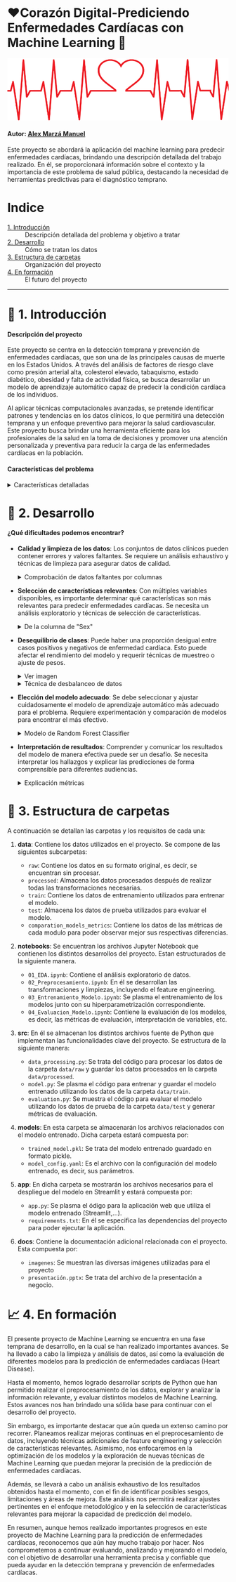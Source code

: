 </a>
<h1>❤️Corazón Digital-Prediciendo Enfermedades Cardíacas con Machine Learning 🤖</h1>


![Portada](/docs/imagenes/cardiopatia.png)




#### Autor: [Alex Marzá Manuel](https://www.linkedin.com/in/alex-marza-data-science/)

Este proyecto se abordará la aplicación del machine learning para predecir enfermedades cardíacas, brindando una descripción detallada del trabajo realizado. En él, se proporcionará información sobre el contexto y la importancia de este problema de salud pública, destacando la necesidad de herramientas predictivas para el diagnóstico temprano.

# Indice

<dl>
  <dt><a href="#introducción">1. Introducción </a></dt>
      <dd>Descripción detallada del problema y objetivo a tratar</dd>

  <dt><a href="#data_compr">2. Desarrollo</a></dt>
      <dd>Cómo se tratan los datos</dd>

  <dt><a href="#estructura">3. Estructura de carpetas</a></dt>
      <dd>Organización del proyecto</dd>
    
  <dt><a href="#construccion">4. En formación </a></dt>
      <dd>El futuro del proyecto</dd>
    
---
# 🚀 1. Introducción

#### Descripción del proyecto
Este proyecto se centra en la detección temprana y prevención de enfermedades cardíacas, que son una de las principales causas de muerte en los Estados Unidos. A través del análisis de factores de riesgo clave como presión arterial alta, colesterol elevado, tabaquismo, estado diabético, obesidad y falta de actividad física, se busca desarrollar un modelo de aprendizaje automático capaz de predecir la condición cardíaca de los individuos. 

Al aplicar técnicas computacionales avanzadas, se pretende identificar patrones y tendencias en los datos clínicos, lo que permitirá una detección temprana y un enfoque preventivo para mejorar la salud cardiovascular. Este proyecto busca brindar una herramienta eficiente para los profesionales de la salud en la toma de decisiones y promover una atención personalizada y preventiva para reducir la carga de las enfermedades cardíacas en la población.



#### Características del problema

<details>
<summary>Características detalladas</summary>
<p>
    
A continuación, se muestra una breve descripción con el significado de cada variable para una mejor comprensión acerca del problema a tratar.
 
**HeartDisease**: Encuestados que alguna vez informaron haber tenido una enfermedad cardíaca coronaria (CHD) o un infarto de miocardio (IM).

**IMC**: Índice de Masa Corporal (IMC).

**Smoking**: ¿Ha fumado al menos 100 cigarrillos en toda su vida? (La respuesta Sí o No).

**AlcoholDrinking**: Bebedores frecuentes (hombres adultos que toman más de 14 tragos p/semana y mujeres adultas que toman más de 7 tragos p/semana)

**Stroke**: ¿Alguna vez le dijeron usted tuvo un accidente cerebrovascular?

**PhysicalHealth**: Su salud física, incluye enfermedades y lesiones físicas, ¿cuántos días durante los últimos 30 días su salud física no fue buena?

**MentalHealth**: Pensando en su salud mental, ¿durante cuántos días durante los últimos 30 días su salud mental no fue buena? (0-30 días).

**DiffWalking**: ¿Tiene serias dificultades para caminar o subir escaleras?

**Sex**: ¿Hombre o Mujer?

**AgeCategory**: Categoría de edad de catorce niveles.

**Race**: Valor de raza/etnicidad imputado.

**Diabetic**: ¿Alguna vez le dijeron usted tenía diabetes?

**PhysicalActivity**: Adultos que informaron haber realizado actividad física o ejercicio durante los últimos 30 días además de su trabajo habitual.

**GenHealth**: ¿Diría usted que, en general, su salud es...?

**SleepTime**: en promedio, ¿cuántas horas duermes en un período de 24 horas?

**Asthma**: ¿Alguna vez le dijeron usted tenía asma?

**KidneyDisease**: sin incluir cálculos renales, infección de la vejiga o incontinencia, ¿alguna vez le dijeron que tenía una enfermedad renal?

**SkinCancer**: ¿Alguna vez le dijeron si usted tenía cáncer de piel?
    
</p>
</details>

# 🔧 2. Desarrollo

#### ¿Qué dificultades podemos encontrar?


- **Calidad y limpieza de los datos**: Los conjuntos de datos clínicos pueden contener errores y valores faltantes. Se requiere un análisis exhaustivo y técnicas de limpieza para asegurar datos de calidad.
    <details>
    <summary>Comprobación de datos faltantes por columnas</summary>
    <p>
    df.isnull().sum()

    </p>
    </details>

- **Selección de características relevantes**: Con múltiples variables disponibles, es importante determinar qué características son más relevantes para predecir enfermedades cardíacas. Se necesita un análisis exploratorio y técnicas de selección de características.
    <details>
    <summary>De la columna de "Sex"</summary>
    <p>
    Python

    df["Sex"][df["Sex"] == "Female"] = 0

    df["Sex"][df["Sex"] == "Male"] = 1

    </p>
    </details>

- **Desequilibrio de clases**: Puede haber una proporción desigual entre casos positivos y negativos de enfermedad cardíaca. Esto puede afectar el rendimiento del modelo y requerir técnicas de muestreo o ajuste de pesos.

    <details>
    <summary>Ver imagen</summary>
    <img src="./docs/imagenes/pie_plot.png" alt="drawing" width="400"/>
    </details>

    <details>
    <summary>Técnica de desbalanceo de datos</summary>
    <p>
    BalancedBaggingClassifier(base_estimator=DecisionTreeClassifier(),
                                    sampling_strategy='auto',
                                    replacement=True,
                                    random_state=0,)

    </p>
    </details>

- **Elección del modelo adecuado**: Se debe seleccionar y ajustar cuidadosamente el modelo de aprendizaje automático más adecuado para el problema. Requiere experimentación y comparación de modelos para encontrar el más efectivo.
    <details>
    <summary>Modelo de Random Forest Classifier</summary>
    <p>

    Creamos el pipeline con Random Forest Classifier
    pipeline = Pipeline([
        ('rfc', RandomForestClassifier(random_state=0))
    ])

    Definimos los parámetros a probar en el RandomizedSearchCV
    parameters = {
        'rfc__n_estimators': [50, 80, 100],
        'rfc__max_depth': [5, 8, 10],
        'rfc__min_samples_split': [2, 5, 10],
        'rfc__min_samples_leaf': [1, 2, 4],
        'rfc__class_weight': ['balanced', None]
    }

    </p>
    </details>

- **Interpretación de resultados**: Comprender y comunicar los resultados del modelo de manera efectiva puede ser un desafío. Se necesita interpretar los hallazgos y explicar las predicciones de forma comprensible para diferentes audiencias.
    <details>
    <summary>Explicación métricas</summary>
    <p>
    En el problema que se está tratando de resolver, el objetivo principal es lograr una alta recall, ya que indica la capacidad del modelo para identificar correctamente la mayoría de los casos positivos. Esto es especialmente importante en la detección de enfermedades cardíacas, donde es fundamental identificar adecuadamente a los pacientes que realmente padecen dicha enfermedad.

    </p>
    </details>

# 📁 3. Estructura de carpetas

A continuación se detallan las carpetas y los requisitos de cada una:

1. **data**: Contiene los datos utilizados en el proyecto. Se compone de las siguientes subcarpetas:
   - `raw`: Contiene los datos en su formato original, es decir, se encuentran sin procesar.
   - `processed`: Almacena los datos procesados después de realizar todas las transformaciones necesarias.
   - `train`: Contiene los datos de entrenamiento utilizados para entrenar el modelo.
   - `test`: Almacena los datos de prueba utilizados para evaluar el modelo.
   - `comparation_models_metrics`: Contiene los datos de las métricas de cada modulo para poder observar mejor sus respectivas diferencias.

2. **notebooks**: Se encuentran los archivos Jupyter Notebook que contienen los distintos desarrollos del proyecto. Estan estructurados de la siguiente manera.
   - `01_EDA.ipynb`: Contiene el análisis exploratorio de datos.
   - `02_Preprocesamiento.ipynb`: En él se desarrollan las transformaciones y limpiezas, incluyendo el feature engineering.
   - `03_Entrenamiento_Modelo.ipynb`: Se plasma el entrenamiento de los modelos junto con su hiperparametrización correspondiente.
   - `04_Evaluacion_Modelo.ipynb`: Contiene la evaluación de los modelos, es decir, las métricas de evaluación, interpretación de variables, etc.

3. **src**: En él se almacenan los distintos archivos fuente de Python que implementan las funcionalidades clave del proyecto. Se estructura de la siguiente manera:
   - `data_processing.py`: Se trata del código para procesar los datos de la carpeta `data/raw` y guardar los datos procesados en la carpeta `data/processed`.
   - `model.py`: Se plasma el código para entrenar y guardar el modelo entrenado utilizando los datos de la carpeta `data/train`.
   - `evaluation.py`: Se muestra el código para evaluar el modelo utilizando los datos de prueba de la carpeta `data/test` y generar métricas de evaluación.

4. **models**: En esta carpeta se almacenarán los archivos relacionados con el modelo entrenado. Dicha carpeta estará compuesta por:
   - `trained_model.pkl`: Se trata del modelo entrenado guardado en formato pickle.
   - `model_config.yaml`: Es el archivo con la configuración del modelo entrenado, es decir, sus parámetros.

5. **app**: En dicha carpeta se mostrarán los archivos necesarios para el despliegue del modelo en Streamlit y estará compuesta por:

   - `app.py`: Se plasma el ódigo para la aplicación web que utiliza el modelo entrenado (Streamlit,...).
   - `requirements.txt`: En él se especifica las dependencias del proyecto para poder ejecutar la aplicación.

5. **docs**: Contiene la documentación adicional relacionada con el proyecto. Esta compuesta por:
   - `imagenes`: Se muestran las diversas imágenes utilizadas para el proyecto
   - `presentación.pptx`: Se trata del archivo de la presentación a negocio.

# 📈 4. En formación

El presente proyecto de Machine Learning se encuentra en una fase temprana de desarrollo, en la cual se han realizado importantes avances. Se ha llevado a cabo la limpieza y análisis de datos, así como la evaluación de diferentes modelos para la predicción de enfermedades cardíacas (Heart Disease).

Hasta el momento, hemos logrado desarrollar scripts de Python que han permitido realizar el preprocesamiento de los datos, explorar y analizar la información relevante, y evaluar distintos modelos de Machine Learning. Estos avances nos han brindado una sólida base para continuar con el desarrollo del proyecto.

Sin embargo, es importante destacar que aún queda un extenso camino por recorrer. Planeamos realizar mejoras continuas en el preprocesamiento de datos, incluyendo técnicas adicionales de feature engineering y selección de características relevantes. Asimismo, nos enfocaremos en la optimización de los modelos y la exploración de nuevas técnicas de Machine Learning que puedan mejorar la precisión de la predicción de enfermedades cardíacas.

Además, se llevará a cabo un análisis exhaustivo de los resultados obtenidos hasta el momento, con el fin de identificar posibles sesgos, limitaciones y áreas de mejora. Este análisis nos permitirá realizar ajustes pertinentes en el enfoque metodológico y en la selección de características relevantes para mejorar la capacidad de predicción del modelo.

En resumen, aunque hemos realizado importantes progresos en este proyecto de Machine Learning para la predicción de enfermedades cardíacas, reconocemos que aún hay mucho trabajo por hacer. Nos comprometemos a continuar evaluando, analizando y mejorando el modelo, con el objetivo de desarrollar una herramienta precisa y confiable que pueda ayudar en la detección temprana y prevención de enfermedades cardíacas.














